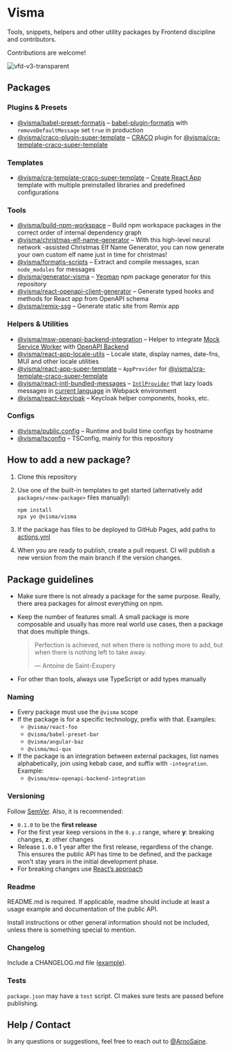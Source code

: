 # Visma

Tools, snippets, helpers and other utility packages by Frontend discipline and contributors.

Contributions are welcome!

![vfd-v3-transparent](https://user-images.githubusercontent.com/93318583/139236084-749639e8-c743-4c1b-9259-bfa26c251d00.png)

## Packages

### Plugins & Presets

- [@visma/babel-preset-formatjs](/packages/babel-preset-formatjs) – [babel-plugin-formatjs](https://formatjs.io/docs/tooling/babel-plugin/) with `removeDefaultMessage` set `true` in production
- [@visma/craco-plugin-super-template](/packages/craco-plugin-super-template) – [CRACO](https://github.com/gsoft-inc/craco) plugin for [@visma/cra-template-craco-super-template](/packages/cra-template-craco-super-template)

### Templates

- [@visma/cra-template-craco-super-template](/packages/cra-template-craco-super-template) – [Create React App](https://create-react-app.dev/) template with multiple preinstalled libraries and predefined configurations

### Tools

- [@visma/build-npm-workspace](/packages/build-npm-workspace) – Build npm workspace packages in the correct order of internal dependency graph
- [@visma/christmas-elf-name-generator](/packages/christmas-elf-name-generator) – With this high-level neural network -assisted Christmas Elf Name Generator, you can now generate your own custom elf name just in time for christmas!
- [@visma/formatjs-scripts](/packages/formatjs-scripts) – Extract and compile messages, scan `node_modules` for messages
- [@visma/generator-visma](/packages/generator-visma) – [Yeoman](https://yeoman.io) npm package generator for this repository
- [@visma/react-openapi-client-generator](/packages/react-openapi-client-generator) – Generate typed hooks and methods for React app from OpenAPI schema
- [@visma/remix-ssg](/packages/remix-ssg) – Generate static site from Remix app

### Helpers & Utilities

- [@visma/msw-openapi-backend-integration](/packages/msw-openapi-backend-integration) – Helper to integrate [Mock Service Worker](https://mswjs.io/) with [OpenAPI Backend](https://github.com/anttiviljami/openapi-backend)
- [@visma/react-app-locale-utils](/packages/react-app-locale-utils) – Locale state, display names, date-fns, MUI and other locale utilities
- [@visma/react-app-super-template](/packages/react-app-super-template) – `AppProvider` for [@visma/cra-template-craco-super-template](/packages/cra-template-craco-super-template)
- [@visma/react-intl-bundled-messages](/packages/react-intl-bundled-messages) – [`IntlProvider`](https://formatjs.io/docs/react-intl/components/) that lazy loads messages in [current language](/packages/react-app-locale-utils#usage) in Webpack environment
- [@visma/react-keycloak](/packages/react-keycloak) – Keycloak helper components, hooks, etc.

### Configs

- [@visma/public.config](/packages/public.config) – Runtime and build time configs by hostname
- [@visma/tsconfig](/packages/tsconfig) – TSConfig, mainly for this repository

## How to add a new package?

1. Clone this repository
2. Use one of the built-in templates to get started (alternatively add `packages/<new-package>` files manually):

   ```sh
   npm install
   npx yo @visma/visma
   ```

3. If the package has files to be deployed to GitHub Pages, add paths to [actions.yml](.github/workflows/actions.yml#L62-L64)
4. When you are ready to publish, create a pull request. CI will publish a new version from the main branch if the version changes.

## Package guidelines

- Make sure there is not already a package for the same purpose. Really, there area packages for almost everything on npm.
- Keep the number of features small. A small package is more composable and usually has more real world use cases, then a package that does multiple things.

  > Perfection is achieved, not when there is nothing more to add, but when there is nothing left to take away.
  >
  > — Antoine de Saint-Exupery

- For other than tools, always use TypeScript or add types manually

### Naming

- Every package must use the `@visma` scope
- If the package is for a specific technology, prefix with that. Examples:
  - `@visma/react-foo`
  - `@visma/babel-preset-bar`
  - `@visma/angular-baz`
  - `@visma/mui-qux`
- If the package is an integration between external packages, list names alphabetically, join using kebab case, and suffix with `-integration`. Example:
  - `@visma/msw-openapi-backend-integration`

### Versioning

Follow [SemVer](https://semver.org/). Also, it is recommended:

- `0.1.0` to be the **first release**
- For the first year keep versions in the `0.y.z` range, where **y**: breaking changes, **z**: other changes
- Release `1.0.0` 1 year after the first release, regardless of the change. This ensures the public API has time to be defined, and the package won't stay years in the initial development phase.
- For breaking changes use [React’s approach](https://reactjs.org/blog/2016/02/19/new-versioning-scheme.html#breaking-changes)

### Readme

README.md is required. If applicable, readme should include at least a usage example and documentation of the public API.

Install instructions or other general information should not be included, unless there is something special to mention.

### Changelog

Include a CHANGELOG.md file ([example](/packages/react-app-locale-utils/CHANGELOG.md)).

### Tests

`package.json` may have a `test` script. CI makes sure tests are passed before publishing.

## Help / Contact

In any questions or suggestions, feel free to reach out to [@ArnoSaine](https://github.com/ArnoSaine).
